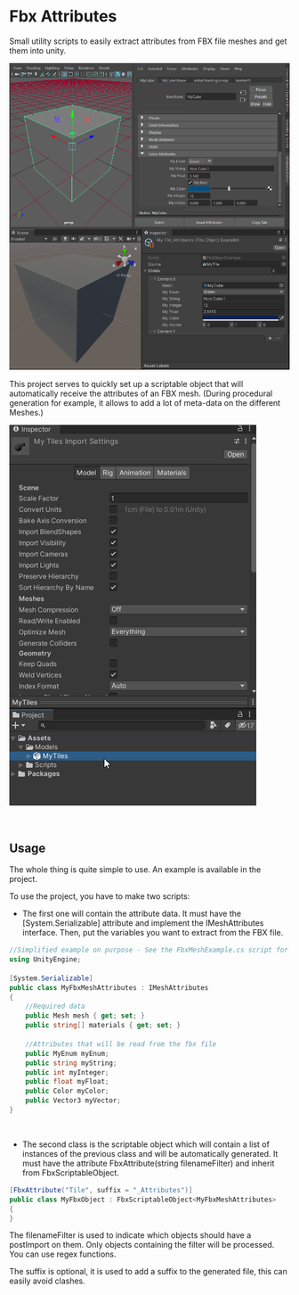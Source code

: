 # Fbx Attributes
Small utility scripts to easily extract attributes from FBX file meshes and get them into unity.

![Maya & Unity Example](Media/Image_01.png?raw=true)

This project serves to quickly set up a scriptable object that will automatically receive the attributes of an FBX mesh.
(During procedural generation for example, it allows to add a lot of meta-data on the different Meshes.)

![Maya & Unity Example](Media/Image_02.gif?raw=true)

&nbsp;

## Usage
The whole thing is quite simple to use. An example is available in the project.

To use the project, you have to make two scripts:

 - The first one will contain the attribute data. It must have the [System.Serializable] attribute and implement the IMeshAttributes interface. Then, put the variables you want to extract from the FBX file.

```csharp
//Simplified example on purpose - See the FbxMeshExample.cs script for more details
using UnityEngine;

[System.Serializable]
public class MyFbxMeshAttributes : IMeshAttributes
{
    //Required data 
    public Mesh mesh { get; set; }
    public string[] materials { get; set; }

    //Attributes that will be read from the fbx file
    public MyEnum myEnum;
    public string myString;
    public int myInteger;
    public float myFloat;
    public Color myColor;
    public Vector3 myVector;
}
```
&nbsp;
 - The second class is the scriptable object which will contain a list of instances of the previous class and will be automatically generated. 
It must have the attribute FbxAttribute(string filenameFilter) and inherit from FbxScriptableObject<MyFbxMeshAttributes>.

```csharp
[FbxAttribute("Tile", suffix = "_Attributes")]
public class MyFbxObject : FbxScriptableObject<MyFbxMeshAttributes>
{
}
```
The filenameFilter is used to indicate which objects should have a postImport on them. Only objects containing the filter will be processed. You can use regex functions.
  
The suffix is optional, it is used to add a suffix to the generated file, this can easily avoid clashes.
